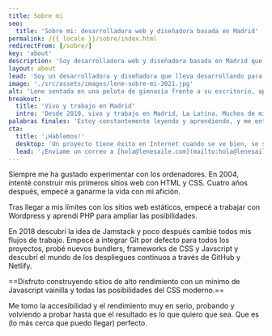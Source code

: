 ```yaml
---
title: Sobre mi
seo:
  title: 'Sobre mi: desarrolladora web y diseñadora basada en Madrid'
permalink: /{{ locale }}/sobre/index.html
redirectFrom: [/sobre/]
key: 'about'
description: 'Soy desarrolladora web y diseñadora basada en Madrid que lleva desarrollando para la web de forma profesional desde 2008'
layout: about
lead: 'Soy un desarrolladora y diseñadora que lleva desarrollando para la web profesionalmente desde 2008. Me especializo en sitios web creativos a medida teniendo en cuenta especialmente la accesibilidad y el rendimiento.'
image: './src/assets/images/lene-sobre-mi-2021.jpg'
alt: 'Lene sentada en una pelota de gimnasia frente a su escritorio, aparentemente trabajando'
breakout:
  title: 'Vivo y trabajo en Madrid'
  intro: 'Desde 2010, vivo y trabajo en Madrid, La Latina. Muchos de mis clientes se encuentran en España, pero también trabajo para clientes internacionales.'
palabras finales: 'Estoy constantemente leyendo y aprendiendo, y me entusiasma especialmente todo lo que está pasando en las áreas de Jamstack, accesibilidad y rendimiento. No me considero un experto en ninguna parte, ya que estoy optimizando constantemente y cada campo es increíblemente amplio. Aprendo con rapidez y flexibilidad y no me cuesta familiarizarme con nuevos métodos y técnicas.'
cta:
  title: '¡Hablemos!'
  desktop: 'Un proyecto tiene éxito en Internet cuando se ve bien, se siente bien y funciona con tecnología limpia y segura. Desde 2008 creo experiencias web atractivas con atención al detalle.'
  lead: '¡Envíame un correo a [hola@lenesaile.com](mailto:hola@lenesaile.com) y cuéntame tu proyecto, oportunidades o lo que tengas en mente! Siempre estoy dispuesto a charlar.'
---
```


Siempre me ha gustado experimentar con los ordenadores. En 2004, intenté construir mis primeros sitios web con HTML y CSS. Cuatro años después, empecé a ganarme la vida con mi afición.

Tras llegar a mis límites con los sitios web estáticos, empecé a trabajar con Wordpress y aprendí PHP para ampliar las posibilidades.

En 2018 descubrí la idea de Jamstack y poco después cambié todos mis flujos de trabajo. Empecé a integrar Git por defecto para todos los proyectos, probé nuevos bundlers, frameworks de CSS y Javscript y descubrí el mundo de los despliegues continuos a través de GitHub y Netlify.

==Disfruto construyendo sitios de alto rendimiento con un mínimo de Javascript vainilla y todas las posibilidades del CSS moderno.==

Me tomo la accesibilidad y el rendimiento muy en serio, probando y volviendo a probar hasta que el resultado es lo que quiero que sea. Que es (lo más cerca que puedo llegar) perfecto.
